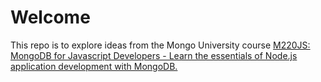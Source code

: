 # Welcome
This repo is to explore ideas from the Mongo University course [M220JS: MongoDB for Javascript Developers - Learn the essentials of Node.js application development with MongoDB.](https://university.mongodb.com/courses/M220JS/about)
